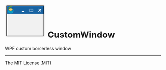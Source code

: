
![Custom borderless window][logo] **CustomWindow**
=======

WPF custom borderless window

----------
The MIT License (MIT)


[logo]: https://github.com/spinico/CustomWindow/blob/master/Images/window.png?raw=true "Localize WPF extension"